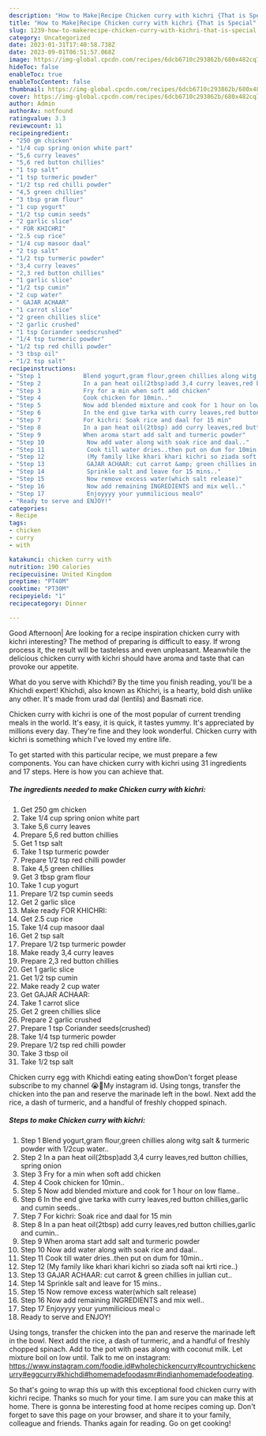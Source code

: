 ```yaml
---
description: "How to Make|Recipe Chicken curry with kichri {That is Special"
title: "How to Make|Recipe Chicken curry with kichri {That is Special"
slug: 1239-how-to-makerecipe-chicken-curry-with-kichri-that-is-special
category: Uncategorized
date: 2023-01-31T17:40:58.738Z
date: 2023-09-01T06:51:57.068Z
image: https://img-global.cpcdn.com/recipes/6dcb6710c293862b/680x482cq70/chicken-curry-with-kichri-recipe-main-photo.jpg
hideToc: false
enableToc: true
enableTocContent: false
thumbnail: https://img-global.cpcdn.com/recipes/6dcb6710c293862b/680x482cq70/chicken-curry-with-kichri-recipe-main-photo.jpg
cover: https://img-global.cpcdn.com/recipes/6dcb6710c293862b/680x482cq70/chicken-curry-with-kichri-recipe-main-photo.jpg
author: Admin
authorAv: notfound
ratingvalue: 3.3
reviewcount: 11
recipeingredient:
- "250 gm chicken"
- "1/4 cup spring onion white part"
- "5,6 curry leaves"
- "5,6 red button chillies"
- "1 tsp salt"
- "1 tsp turmeric powder"
- "1/2 tsp red chilli powder"
- "4,5 green chillies"
- "3 tbsp gram flour"
- "1 cup yogurt"
- "1/2 tsp cumin seeds"
- "2 garlic slice"
- " FOR KHICHRI"
- "2.5 cup rice"
- "1/4 cup masoor daal"
- "2 tsp salt"
- "1/2 tsp turmeric powder"
- "3,4 curry leaves"
- "2,3 red button chillies"
- "1 garlic slice"
- "1/2 tsp cumin"
- "2 cup water"
- " GAJAR ACHAAR"
- "1 carrot slice"
- "2 green chillies slice"
- "2 garlic crushed"
- "1 tsp Coriander seedscrushed"
- "1/4 tsp turmeric powder"
- "1/2 tsp red chilli powder"
- "3 tbsp oil"
- "1/2 tsp salt"
recipeinstructions:
- "Step 1            Blend yogurt,gram flour,green chillies along witg salt &amp; turmeric powder with 1/2cup water.."
- "Step 2            In a pan heat oil(2tbsp)add 3,4 curry leaves,red button chillies, spring onion"
- "Step 3            Fry for a min when soft add chicken"
- "Step 4            Cook chicken for 10min.."
- "Step 5            Now add blended mixture and cook for 1 hour on low flame.."
- "Step 6            In the end give tarka with curry leaves,red button chillies,garlic and cumin seeds.."
- "Step 7            For kichri: Soak rice and daal for 15 min"
- "Step 8            In a pan heat oil(2tbsp) add curry leaves,red button chillies,garlic and cumin.."
- "Step 9            When aroma start add salt and turmeric powder"
- "Step 10            Now add water along with soak rice and daal.."
- "Step 11            Cook till water dries..then put on dum for 10min.."
- "Step 12            (My family like khari khari kichri so ziada soft nai krti rice..)"
- "Step 13            GAJAR ACHAAR: cut carrot &amp; green chillies in jullian cut.."
- "Step 14            Sprinkle salt and leave for 15 mins.."
- "Step 15            Now remove excess water(which salt release)"
- "Step 16            Now add remaining INGREDIENTS and mix well.."
- "Step 17            Enjoyyyy your yummilicious meal☺️"
- "Ready to serve and ENJOY!"
categories:
- Recipe
tags:
- chicken
- curry
- with

katakunci: chicken curry with 
nutrition: 190 calories
recipecuisine: United Kingdom
preptime: "PT40M"
cooktime: "PT30M"
recipeyield: "1"
recipecategory: Dinner

---
```



Good Afternoon| Are looking for a recipe inspiration chicken curry with kichri interesting? The method of preparing is difficult to easy. If wrong process it, the result will be tasteless and even unpleasant. Meanwhile the delicious chicken curry with kichri should have aroma and taste that can provoke our appetite.





What do you serve with Khichdi? By the time you finish reading, you&#39;ll be a Khichdi expert! Khichdi, also known as Khichri, is a hearty, bold dish unlike any other. It&#39;s made from urad dal (lentils) and Basmati rice.

Chicken curry with kichri is one of the most popular of current trending meals in the world. It's easy, it is quick, it tastes yummy. It's appreciated by millions every day. They're fine and they look wonderful. Chicken curry with kichri is something which I've loved my entire life.


To get started with this particular recipe, we must prepare a few components. You can have chicken curry with kichri using 31 ingredients and 17 steps. Here is how you can achieve that.

<!--inarticleads1-->

##### The ingredients needed to make Chicken curry with kichri:

1. Get 250 gm chicken
1. Take 1/4 cup spring onion white part
1. Take 5,6 curry leaves
1. Prepare 5,6 red button chillies
1. Get 1 tsp salt
1. Take 1 tsp turmeric powder
1. Prepare 1/2 tsp red chilli powder
1. Take 4,5 green chillies
1. Get 3 tbsp gram flour
1. Take 1 cup yogurt
1. Prepare 1/2 tsp cumin seeds
1. Get 2 garlic slice
1. Make ready  FOR KHICHRI:
1. Get 2.5 cup rice
1. Take 1/4 cup masoor daal
1. Get 2 tsp salt
1. Prepare 1/2 tsp turmeric powder
1. Make ready 3,4 curry leaves
1. Prepare 2,3 red button chillies
1. Get 1 garlic slice
1. Get 1/2 tsp cumin
1. Make ready 2 cup water
1. Get  GAJAR ACHAAR:
1. Take 1 carrot slice
1. Get 2 green chillies slice
1. Prepare 2 garlic crushed
1. Prepare 1 tsp Coriander seeds(crushed)
1. Take 1/4 tsp turmeric powder
1. Prepare 1/2 tsp red chilli powder
1. Take 3 tbsp oil
1. Take 1/2 tsp salt


Chicken curry egg with Khichdi eating eating showDon&#39;t forget please subscribe to my channel 😭🙏My instagram id. Using tongs, transfer the chicken into the pan and reserve the marinade left in the bowl. Next add the rice, a dash of turmeric, and a handful of freshly chopped spinach. 

<!--inarticleads2-->

##### Steps to make Chicken curry with kichri:

1. Step 1            Blend yogurt,gram flour,green chillies along witg salt &amp; turmeric powder with 1/2cup water..
1. Step 2            In a pan heat oil(2tbsp)add 3,4 curry leaves,red button chillies, spring onion
1. Step 3            Fry for a min when soft add chicken
1. Step 4            Cook chicken for 10min..
1. Step 5            Now add blended mixture and cook for 1 hour on low flame..
1. Step 6            In the end give tarka with curry leaves,red button chillies,garlic and cumin seeds..
1. Step 7            For kichri: Soak rice and daal for 15 min
1. Step 8            In a pan heat oil(2tbsp) add curry leaves,red button chillies,garlic and cumin..
1. Step 9            When aroma start add salt and turmeric powder
1. Step 10            Now add water along with soak rice and daal..
1. Step 11            Cook till water dries..then put on dum for 10min..
1. Step 12            (My family like khari khari kichri so ziada soft nai krti rice..)
1. Step 13            GAJAR ACHAAR: cut carrot &amp; green chillies in jullian cut..
1. Step 14            Sprinkle salt and leave for 15 mins..
1. Step 15            Now remove excess water(which salt release)
1. Step 16            Now add remaining INGREDIENTS and mix well..
1. Step 17            Enjoyyyy your yummilicious meal☺️
1. Ready to serve and ENJOY!

Using tongs, transfer the chicken into the pan and reserve the marinade left in the bowl. Next add the rice, a dash of turmeric, and a handful of freshly chopped spinach. Add to the pot with peas along with coconut milk. Let mixture boil on low until. Talk to me on instagram: https://www.instagram.com/foodie.jd#wholechickencurry#countrychickencurry#eggcurry#khichdi#homemadefoodasmr#indianhomemadefoodeating. 

So that's going to wrap this up with this exceptional food chicken curry with kichri recipe. Thanks so much for your time. I am sure you can make this at home. There is gonna be interesting food at home recipes coming up. Don't forget to save this page on your browser, and share it to your family, colleague and friends. Thanks again for reading. Go on get cooking!
